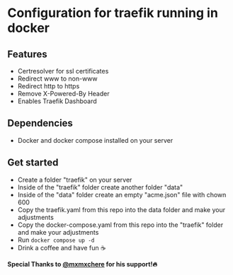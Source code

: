 # Configuration for traefik running in docker
## Features
- Certresolver for ssl certificates
- Redirect www to non-www
- Redirect http to https
- Remove X-Powered-By Header
- Enables Traefik Dashboard
## Dependencies
- Docker and docker compose installed on your server
## Get started
- Create a folder "traefik" on your server
- Inside of the "traefik" folder create another folder "data"
- Inside of the "data" folder create an empty "acme.json" file with chown 600
- Copy the traefik.yaml from this repo into the data folder and make your adjustments
- Copy the docker-compose.yaml from this repo into the "traefik" folder and make your adjustments
- Run ```docker compose up -d```
- Drink a coffee and have fun ☕

**Special Thanks to [@mxmxchere](https://github.com/mxmxchere) for his support!🔥**
